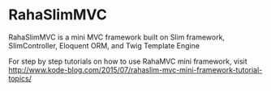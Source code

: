 # RahaSlimMVC
RahaSlimMVC is a mini MVC framework built on Slim framework, SlimController, Eloquent ORM, and Twig Template Engine

For step by step tutorials on how to use RahaMVC mini framework, visit http://www.kode-blog.com/2015/07/rahaslim-mvc-mini-framework-tutorial-topics/
